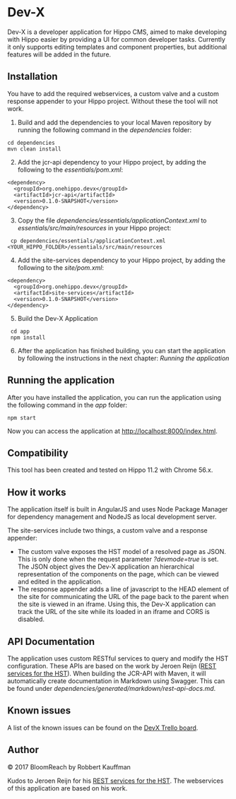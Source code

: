 # Dev-X

Dev-X is a developer application for Hippo CMS, aimed to make
developing with Hippo easier by providing a UI for common developer tasks.
Currently it only supports editing templates and component properties, but additional 
features will be added in the future.

## Installation

You have to add the required webservices, a custom valve and a custom response appender to your Hippo project.
Without these the tool will not work.

1. Build and add the dependencies to your local Maven repository by running the following command in the *dependencies*
 folder:
 ```
 cd dependencies
 mvn clean install
 ```
2. Add the jcr-api dependency to your Hippo project, by adding the following to the *essentials/pom.xml*:
 ```
 <dependency>
   <groupId>org.onehippo.devx</groupId>
   <artifactId>jcr-api</artifactId>
   <version>0.1.0-SNAPSHOT</version>
 </dependency>
 ```
3. Copy the file *dependencies/essentials/applicationContext.xml* to *essentials/src/main/resources* in your Hippo 
 project:
 ```
  cp dependencies/essentials/applicationContext.xml <YOUR_HIPPO_FOLDER>/essentials/src/main/resources
 ```
4. Add the site-services dependency to your Hippo project, by adding the following to the *site/pom.xml*:
 ```
 <dependency>
   <groupId>org.onehippo.devx</groupId>
   <artifactId>site-services</artifactId>
   <version>0.1.0-SNAPSHOT</version>
 </dependency>
 ```
5. Build the Dev-X Application
 ```
  cd app
  npm install
 ```
6. After the application has finished building, you can start the application by following the instructions in the next
 chapter: *Running the application*
 
## Running the application
After you have installed the application, you can run the application using the following command in the *app* folder:
```
npm start
```
Now you can access the application at [http://localhost:8000/index.html](http://localhost:8000/index.html).

## Compatibility
This tool has been created and tested on Hippo 11.2 with Chrome 56.x. 

## How it works
The application itself is built in AngularJS and uses Node Package Manager for dependency management and NodeJS as
local development server.

The site-services include two things, a custom valve and a response appender:
 * The custom valve exposes the HST model of a resolved page as JSON. This is only done when the request parameter
 *?devmode=true* is set. The JSON object gives the Dev-X application an hierarchical representation of the components
 on the page, which can be viewed and edited in the application.
 * The response appender adds a line of javascript to the HEAD element of the site for communicating the URL of the page
 back to the parent when the site is viewed in an iframe. Using this, the Dev-X application can track the URL of the 
 site while its loaded in an iframe and CORS is disabled.

## API Documentation
The application uses custom RESTful services to query and modify the HST configuration. These APIs are based on the 
work by Jeroen Reijn 
([REST services for the HST](www.jeroenreijn.com/2015/02/a_rest_api_for_the_hippocms_content_repository.html)).
When building the JCR-API with Maven, it will automatically create documentation in Markdown using Swagger. This can be 
found under *dependencies/generated/markdown/rest-api-docs.md*.

## Known issues
A list of the known issues can be found on the [DevX Trello board](https://trello.com/b/TPDdb0lb/hippo-devx).

## Author
&copy; 2017 BloomReach
by Robbert Kauffman

Kudos to Jeroen Reijn for his 
[REST services for the HST](www.jeroenreijn.com/2015/02/a_rest_api_for_the_hippocms_content_repository.html). The 
webservices of this application are based on his work.